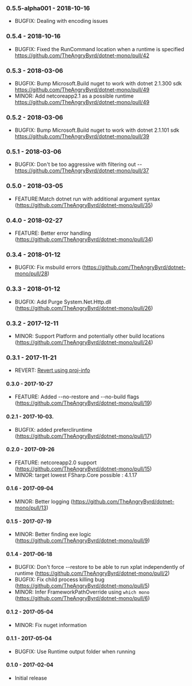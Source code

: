 
### 0.5.5-alpha001 - 2018-10-16
* BUGFIX: Dealing with encoding issues

### 0.5.4 - 2018-10-16
* BUGFIX: Fixed the RunCommand location when a runtime is specified https://github.com/TheAngryByrd/dotnet-mono/pull/42

### 0.5.3 - 2018-03-06
* BUGFIX: Bump Microsoft.Build nuget to work with dotnet 2.1.300 sdk https://github.com/TheAngryByrd/dotnet-mono/pull/49
* MINOR: Add netcoreapp2.1 as a possible runtime https://github.com/TheAngryByrd/dotnet-mono/pull/49

### 0.5.2 - 2018-03-06
* BUGFIX: Bump Microsoft.Build nuget to work with dotnet 2.1.101 sdk https://github.com/TheAngryByrd/dotnet-mono/pull/39

### 0.5.1 - 2018-03-06
* BUGFIX: Don't be too aggressive with filtering out -- https://github.com/TheAngryByrd/dotnet-mono/pull/37

### 0.5.0 - 2018-03-05
* FEATURE:Match dotnet run with additional argument syntax (https://github.com/TheAngryByrd/dotnet-mono/pull/35)

### 0.4.0 - 2018-02-27
* FEATURE: Better error handling (https://github.com/TheAngryByrd/dotnet-mono/pull/34)

### 0.3.4 - 2018-01-12
* BUGFIX: Fix msbuild errors (https://github.com/TheAngryByrd/dotnet-mono/pull/28)

### 0.3.3 - 2018-01-12
* BUGFIX: Add Purge System.Net.Http.dll (https://github.com/TheAngryByrd/dotnet-mono/pull/26)

### 0.3.2 - 2017-12-11
* MINOR: Support Platform and potentially other build locations (https://github.com/TheAngryByrd/dotnet-mono/pull/24)

### 0.3.1 - 2017-11-21
* REVERT: [Revert using proj-info](https://github.com/TheAngryByrd/dotnet-mono/pull/21)

#### 0.3.0 - 2017-10-27
* FEATURE: Added --no-restore and --no-build flags (https://github.com/TheAngryByrd/dotnet-mono/pull/19)

#### 0.2.1 - 2017-10-03.
* BUGFIX: added prefercliruntime (https://github.com/TheAngryByrd/dotnet-mono/pull/17)

#### 0.2.0 - 2017-09-26
* FEATURE: netcoreapp2.0 support (https://github.com/TheAngryByrd/dotnet-mono/pull/15)
* MINOR: target lowest FSharp.Core possible : 4.1.17

#### 0.1.6 - 2017-09-04
* MINOR: Better logging (https://github.com/TheAngryByrd/dotnet-mono/pull/13)

#### 0.1.5 - 2017-07-19
* MINOR: Better finding exe logic (https://github.com/TheAngryByrd/dotnet-mono/pull/9)

#### 0.1.4 - 2017-06-18
* BUGFIX: Don't force --restore to be able to run xplat independently of runtime (https://github.com/TheAngryByrd/dotnet-mono/pull/2)
* BUGFIX: Fix child process killing bug (https://github.com/TheAngryByrd/dotnet-mono/pull/5)
* MINOR: Infer FrameworkPathOverride using `which mono` (https://github.com/TheAngryByrd/dotnet-mono/pull/6)

#### 0.1.2 - 2017-05-04
* MINOR: Fix nuget information

#### 0.1.1 - 2017-05-04
* BUGFIX: Use Runtime output folder when running

#### 0.1.0 - 2017-02-04
* Initial release